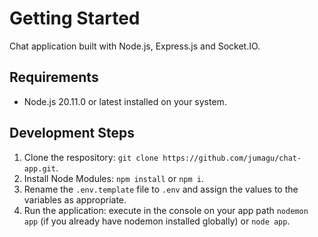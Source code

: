 # Getting Started
Chat application built with Node.js, Express.js and Socket.IO.

## Requirements
- Node.js 20.11.0 or latest installed on your system.

## Development Steps
1. Clone the respository: `git clone https://github.com/jumagu/chat-app.git`.
2. Install Node Modules: `npm install` or `npm i`.
3. Rename the `.env.template` file to `.env` and assign the values to the variables as appropriate.
4. Run the application: execute in the console on your app path `nodemon app` (if you already have nodemon installed globally) or `node app`.